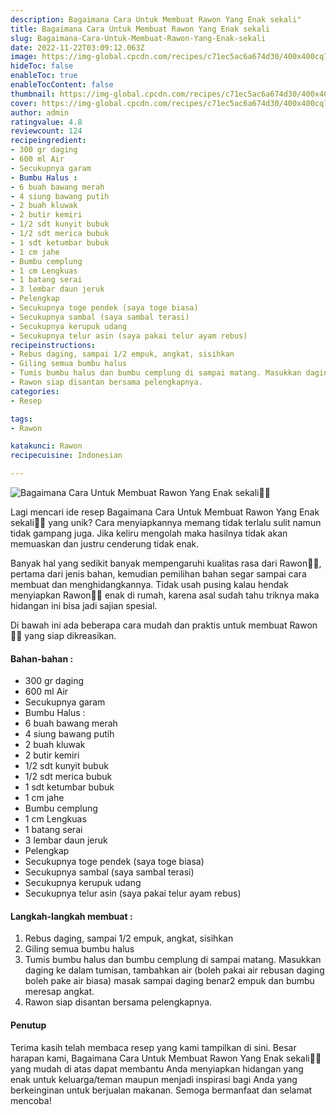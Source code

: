 ```yaml
---
description: Bagaimana Cara Untuk Membuat Rawon Yang Enak sekali"
title: Bagaimana Cara Untuk Membuat Rawon Yang Enak sekali
slug: Bagaimana-Cara-Untuk-Membuat-Rawon-Yang-Enak-sekali
date: 2022-11-22T03:09:12.063Z
image: https://img-global.cpcdn.com/recipes/c71ec5ac6a674d30/400x400cq70/photo.jpg
hideToc: false
enableToc: true
enableTocContent: false
thumbnail: https://img-global.cpcdn.com/recipes/c71ec5ac6a674d30/400x400cq70/photo.jpg
cover: https://img-global.cpcdn.com/recipes/c71ec5ac6a674d30/400x400cq70/photo.jpg
author: admin
ratingvalue: 4.8
reviewcount: 124
recipeingredient:
- 300 gr daging
- 600 ml Air
- Secukupnya garam
- Bumbu Halus :
- 6 buah bawang merah
- 4 siung bawang putih
- 2 buah kluwak
- 2 butir kemiri
- 1/2 sdt kunyit bubuk
- 1/2 sdt merica bubuk
- 1 sdt ketumbar bubuk
- 1 cm jahe
- Bumbu cemplung
- 1 cm Lengkuas
- 1 batang serai
- 3 lembar daun jeruk
- Pelengkap
- Secukupnya toge pendek (saya toge biasa)
- Secukupnya sambal (saya sambal terasi)
- Secukupnya kerupuk udang
- Secukupnya telur asin (saya pakai telur ayam rebus)
recipeinstructions:
- Rebus daging, sampai 1/2 empuk, angkat, sisihkan
- Giling semua bumbu halus
- Tumis bumbu halus dan bumbu cemplung di sampai matang. Masukkan daging ke dalam tumisan, tambahkan air (boleh pakai air rebusan daging boleh pake air biasa) masak sampai daging benar2 empuk dan bumbu meresap angkat.
- Rawon siap disantan bersama pelengkapnya.
categories:
- Resep

tags:
- Rawon

katakunci: Rawon
recipecuisine: Indonesian

---
```


![Bagaimana Cara Untuk Membuat Rawon Yang Enak sekali👩‍🍳](https://img-global.cpcdn.com/recipes/c71ec5ac6a674d30/400x400cq70/photo.jpg)

Lagi mencari ide resep Bagaimana Cara Untuk Membuat Rawon Yang Enak sekali👩‍🍳 yang unik? Cara menyiapkannya memang tidak terlalu sulit namun tidak gampang juga. Jika keliru mengolah maka hasilnya tidak akan memuaskan dan justru cenderung tidak enak.

Banyak hal yang sedikit banyak mempengaruhi kualitas rasa dari Rawon👩‍🍳, pertama dari jenis bahan, kemudian pemilihan bahan segar sampai cara membuat dan menghidangkannya. Tidak usah pusing kalau hendak menyiapkan Rawon👩‍🍳 enak di rumah, karena asal sudah tahu triknya maka hidangan ini bisa jadi sajian spesial.

Di bawah ini ada beberapa cara mudah dan praktis untuk membuat Rawon👩‍🍳 yang siap dikreasikan.

<!--inarticleads1-->

#### Bahan-bahan :

- 300 gr daging
- 600 ml Air
- Secukupnya garam
- Bumbu Halus :
- 6 buah bawang merah
- 4 siung bawang putih
- 2 buah kluwak
- 2 butir kemiri
- 1/2 sdt kunyit bubuk
- 1/2 sdt merica bubuk
- 1 sdt ketumbar bubuk
- 1 cm jahe
- Bumbu cemplung
- 1 cm Lengkuas
- 1 batang serai
- 3 lembar daun jeruk
- Pelengkap
- Secukupnya toge pendek (saya toge biasa)
- Secukupnya sambal (saya sambal terasi)
- Secukupnya kerupuk udang
- Secukupnya telur asin (saya pakai telur ayam rebus)

<!--inarticleads2-->

#### Langkah-langkah membuat :

1. Rebus daging, sampai 1/2 empuk, angkat, sisihkan
1. Giling semua bumbu halus
1. Tumis bumbu halus dan bumbu cemplung di sampai matang. Masukkan daging ke dalam tumisan, tambahkan air (boleh pakai air rebusan daging boleh pake air biasa) masak sampai daging benar2 empuk dan bumbu meresap angkat.
1. Rawon siap disantan bersama pelengkapnya.

#### Penutup

Terima kasih telah membaca resep yang kami tampilkan di sini. Besar harapan kami, Bagaimana Cara Untuk Membuat Rawon Yang Enak sekali👩‍🍳 yang mudah di atas dapat membantu Anda menyiapkan hidangan yang enak untuk keluarga/teman maupun menjadi inspirasi bagi Anda yang berkeinginan untuk berjualan makanan. Semoga bermanfaat dan selamat mencoba!